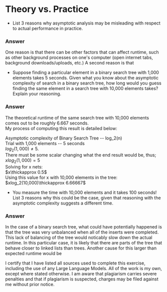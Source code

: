 # Theory vs. Practice

- List 3 reasons why asymptotic analysis may be misleading with respect to
  actual performance in practice.

### Answer

  One reason is that there can be other factors that can affect runtime, such as 
  other background processes on one's computer (open internet tabs, background downloads/uploads, etc.)
    A second reason is that 


  
- Suppose finding a particular element in a binary search tree with 1,000
  elements takes 5 seconds. Given what you know about the asymptotic complexity
  of search in a binary search tree, how long would you guess finding the same
  element in a search tree with 10,000 elements takes? Explain your reasoning.

### Answer

  The theoretical runtime of the same search tree with 10,000 elements comes out to be roughly 6.667 seconds.  
  My process of computing this result is detailed below:  
  
  Asymptotic complexity of Binary Search Tree -- log_2(n)  
  Trial with 1,000 elements -- 5 seconds  
  $log_2(1,000)\neq 5.$  
  There must be some scalar changing what the end result would be, thus;  
  $xlog_2(1,000) = 5$  
  Solving for x nets:  
  $x\thickapprox 0.5$  
  Using this value for x with 10,000 elements in the tree:  
  $xlog_2(10,000)\thickapprox 6.66667$  
  
  
- You measure the time with 10,000 elements and it takes 100 seconds! List 3
  reasons why this could be the case, given that reasoning with the asymptotic
  complexity suggests a different time.

### Answer

  In the case of a binary search tree, what could have potentially happened is that the tree was
  very unbalanced when all of the inserts were completed. This lack of balancing of the tree would noticably slow down
  the actual runtime. In this particular case, it is likely that there are parts of the tree that behave closer to linked lists
  than trees.
  Another cause for this larger than expected runtime would be



I certify that I have listed all sources used to complete this exercise, including the use of any Large Language Models. All of the work is my own, except where stated otherwise. I am aware that plagiarism carries severe penalties and that if plagiarism is suspected, charges may be filed against me without prior notice.
